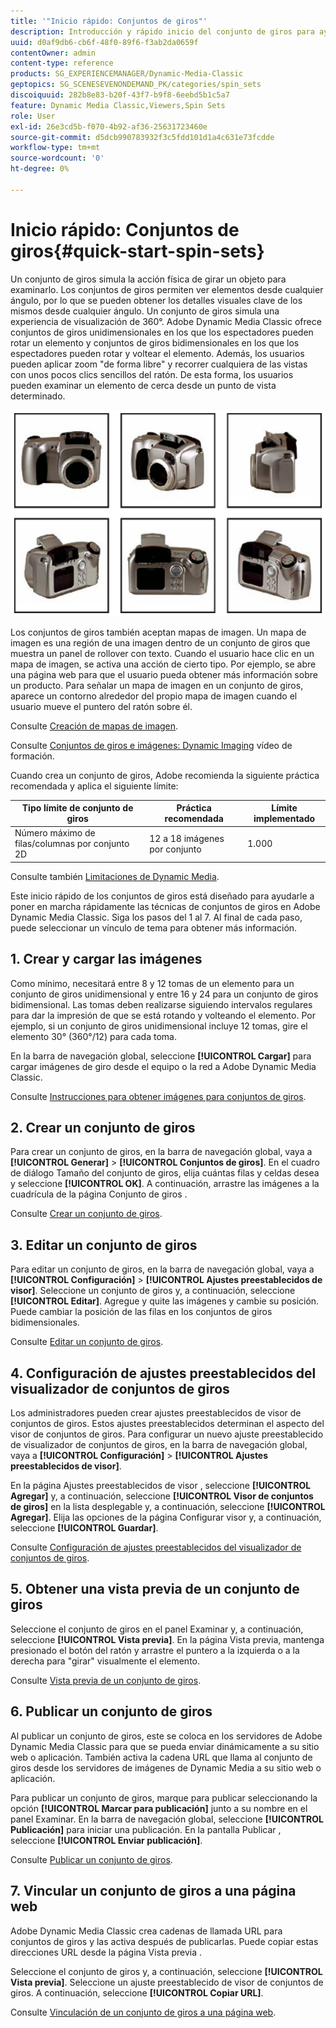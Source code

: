 ```yaml
---
title: '"Inicio rápido: Conjuntos de giros"'
description: Introducción y rápido inicio del conjunto de giros para ayudarle a poner en marcha Adobe Dynamic Media Classic rápidamente.
uuid: d0af9db6-cb6f-48f0-89f6-f3ab2da0659f
contentOwner: admin
content-type: reference
products: SG_EXPERIENCEMANAGER/Dynamic-Media-Classic
geptopics: SG_SCENESEVENONDEMAND_PK/categories/spin_sets
discoiquuid: 282b8e83-b20f-43f7-b9f8-6eebd5b1c5a7
feature: Dynamic Media Classic,Viewers,Spin Sets
role: User
exl-id: 26e3cd5b-f070-4b92-af36-25631723460e
source-git-commit: d5dcb990783932f3c5fdd101d1a4c631e73fcdde
workflow-type: tm+mt
source-wordcount: '0'
ht-degree: 0%

---
```


# Inicio rápido: Conjuntos de giros{#quick-start-spin-sets}

Un conjunto de giros simula la acción física de girar un objeto para examinarlo. Los conjuntos de giros permiten ver elementos desde cualquier ángulo, por lo que se pueden obtener los detalles visuales clave de los mismos desde cualquier ángulo. Un conjunto de giros simula una experiencia de visualización de 360°. Adobe Dynamic Media Classic ofrece conjuntos de giros unidimensionales en los que los espectadores pueden rotar un elemento y conjuntos de giros bidimensionales en los que los espectadores pueden rotar y voltear el elemento. Además, los usuarios pueden aplicar zoom &quot;de forma libre&quot; y recorrer cualquiera de las vistas con unos pocos clics sencillos del ratón. De esta forma, los usuarios pueden examinar un elemento de cerca desde un punto de vista determinado.

![Imágenes para un conjunto de giros.](/help/assets/spin_set.png)

Los conjuntos de giros también aceptan mapas de imagen. Un mapa de imagen es una región de una imagen dentro de un conjunto de giros que muestra un panel de rollover con texto. Cuando el usuario hace clic en un mapa de imagen, se activa una acción de cierto tipo. Por ejemplo, se abre una página web para que el usuario pueda obtener más información sobre un producto. Para señalar un mapa de imagen en un conjunto de giros, aparece un contorno alrededor del propio mapa de imagen cuando el usuario mueve el puntero del ratón sobre él.

Consulte [Creación de mapas de imagen](creating-image-maps.md).

Consulte [Conjuntos de giros e imágenes: Dynamic Imaging](https://s7d5.scene7.com/s7viewers/html5/VideoViewer.html?videoserverurl=https://s7d5.scene7.com/is/content/&amp;emailurl=https://s7d5.scene7.com/s7/emailFriend&amp;serverUrl=https://s7d5.scene7.com/is/image/&amp;config=Scene7SharedAssets/Universal_HTML5_Video&amp;contenturl=https://s7d5.scene7.com/skins/&amp;asset=S7tutorials/556_Image%20&amp;%20Spin%20Sets_converted%20renamed_Dynamic%20Imaging-AVS) vídeo de formación.

Cuando crea un conjunto de giros, Adobe recomienda la siguiente práctica recomendada y aplica el siguiente límite:

| Tipo límite de conjunto de giros | Práctica recomendada | Límite implementado |
| --- | --- | --- |
| Número máximo de filas/columnas por conjunto 2D | 12 a 18 imágenes por conjunto | 1.000 |

Consulte también [Limitaciones de Dynamic Media](/help/limitations.md).

Este inicio rápido de los conjuntos de giros está diseñado para ayudarle a poner en marcha rápidamente las técnicas de conjuntos de giros en Adobe Dynamic Media Classic. Siga los pasos del 1 al 7. Al final de cada paso, puede seleccionar un vínculo de tema para obtener más información.

## 1. Crear y cargar las imágenes

Como mínimo, necesitará entre 8 y 12 tomas de un elemento para un conjunto de giros unidimensional y entre 16 y 24 para un conjunto de giros bidimensional. Las tomas deben realizarse siguiendo intervalos regulares para dar la impresión de que se está rotando y volteando el elemento. Por ejemplo, si un conjunto de giros unidimensional incluye 12 tomas, gire el elemento 30° (360°/12) para cada toma.

En la barra de navegación global, seleccione **[!UICONTROL Cargar]** para cargar imágenes de giro desde el equipo o la red a Adobe Dynamic Media Classic.

Consulte [Instrucciones para obtener imágenes para conjuntos de giros](creating-spin-set.md#guidelines-for-shooting-spin-set-images).

## 2. Crear un conjunto de giros

Para crear un conjunto de giros, en la barra de navegación global, vaya a **[!UICONTROL Generar]** > **[!UICONTROL Conjuntos de giros]**. En el cuadro de diálogo Tamaño del conjunto de giros, elija cuántas filas y celdas desea y seleccione **[!UICONTROL OK]**. A continuación, arrastre las imágenes a la cuadrícula de la página Conjunto de giros .

Consulte [Crear un conjunto de giros](creating-spin-set.md#creating-a-spin-set).

## 3. Editar un conjunto de giros

Para editar un conjunto de giros, en la barra de navegación global, vaya a **[!UICONTROL Configuración]** > **[!UICONTROL Ajustes preestablecidos de visor]**. Seleccione un conjunto de giros y, a continuación, seleccione **[!UICONTROL Editar]**. Agregue y quite las imágenes y cambie su posición. Puede cambiar la posición de las filas en los conjuntos de giros bidimensionales.

Consulte [Editar un conjunto de giros](creating-spin-set.md#editing-a-spin-set).

## 4. Configuración de ajustes preestablecidos del visualizador de conjuntos de giros

Los administradores pueden crear ajustes preestablecidos de visor de conjuntos de giros. Estos ajustes preestablecidos determinan el aspecto del visor de conjuntos de giros. Para configurar un nuevo ajuste preestablecido de visualizador de conjuntos de giros, en la barra de navegación global, vaya a **[!UICONTROL Configuración]** > **[!UICONTROL Ajustes preestablecidos de visor]**.

En la página Ajustes preestablecidos de visor , seleccione **[!UICONTROL Agregar]** y, a continuación, seleccione **[!UICONTROL Visor de conjuntos de giros]** en la lista desplegable y, a continuación, seleccione **[!UICONTROL Agregar]**. Elija las opciones de la página Configurar visor y, a continuación, seleccione **[!UICONTROL Guardar]**.

Consulte [Configuración de ajustes preestablecidos del visualizador de conjuntos de giros](setting-spin-set-viewer-presets.md#setting-up-spin-set-viewer-presets).

## 5. Obtener una vista previa de un conjunto de giros

Seleccione el conjunto de giros en el panel Examinar y, a continuación, seleccione **[!UICONTROL Vista previa]**. En la página Vista previa, mantenga presionado el botón del ratón y arrastre el puntero a la izquierda o a la derecha para &quot;girar&quot; visualmente el elemento.

Consulte [Vista previa de un conjunto de giros](previewing-spin-set.md#previewing-a-spin-set).

## 6. Publicar un conjunto de giros

Al publicar un conjunto de giros, este se coloca en los servidores de Adobe Dynamic Media Classic para que se pueda enviar dinámicamente a su sitio web o aplicación. También activa la cadena URL que llama al conjunto de giros desde los servidores de imágenes de Dynamic Media a su sitio web o aplicación.

Para publicar un conjunto de giros, marque para publicar seleccionando la opción **[!UICONTROL Marcar para publicación]** junto a su nombre en el panel Examinar. En la barra de navegación global, seleccione **[!UICONTROL Publicación]** para iniciar una publicación. En la pantalla Publicar , seleccione **[!UICONTROL Enviar publicación]**.

Consulte [Publicar un conjunto de giros](publishing-spin-set.md#publishing-a-spin-set).

## 7. Vincular un conjunto de giros a una página web

Adobe Dynamic Media Classic crea cadenas de llamada URL para conjuntos de giros y las activa después de publicarlas. Puede copiar estas direcciones URL desde la página Vista previa .

Seleccione el conjunto de giros y, a continuación, seleccione **[!UICONTROL Vista previa]**. Seleccione un ajuste preestablecido de visor de conjuntos de giros. A continuación, seleccione **[!UICONTROL Copiar URL]**.

Consulte [Vinculación de un conjunto de giros a una página web](linking-spin-set-web-page.md#linking-a-spin-set-to-a-web-page).
